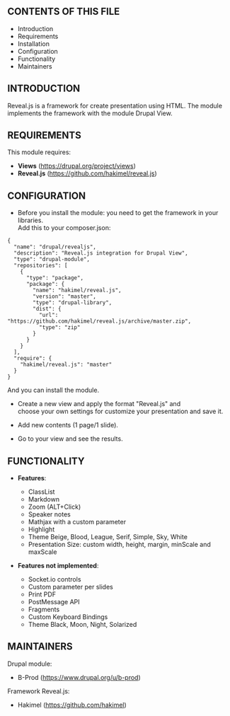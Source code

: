 CONTENTS OF THIS FILE
---------------------

* Introduction
* Requirements
* Installation
* Configuration
* Functionality
* Maintainers

INTRODUCTION
------------

Reveal.js is a framework for create presentation using HTML. 
The module implements the framework with the module Drupal View.

REQUIREMENTS
------------

This module requires:

  * **Views** (https://drupal.org/project/views)
  * **Reveal.js** (https://github.com/hakimel/reveal.js)

CONFIGURATION
-------------
 
 - Before you install the module: you need to get the framework in your libraries.  
 Add this to your composer.json:
 ```
 {
   "name": "drupal/revealjs",
   "description": "Reveal.js integration for Drupal View",
   "type": "drupal-module",
   "repositories": [
     {
       "type": "package",
       "package": {
         "name": "hakimel/reveal.js",
         "version": "master",
         "type": "drupal-library",
         "dist": {
           "url": "https://github.com/hakimel/reveal.js/archive/master.zip",
           "type": "zip"
         }
       }
     }
   ],
   "require": {
     "hakimel/reveal.js": "master"
   }
 }
 ``` 
 And you can install the module.
 
 - Create a new view and apply the format "Reveal.js" and   
 choose your own settings for customize your presentation and save it.  
 
 - Add new contents (1 page/1 slide).
 
 - Go to your view and see the results.
 
FUNCTIONALITY
-------------

* **Features**:
  * ClassList
  * Markdown
  * Zoom (ALT+Click)
  * Speaker notes
  * Mathjax with a custom parameter
  * Highlight
  * Theme Beige, Blood, League, Serif, Simple, Sky, White
  * Presentation Size: custom width, height, margin, minScale and maxScale
  
* **Features not implemented**:
  * Socket.io controls
  * Custom parameter per slides
  * Print PDF
  * PostMessage API
  * Fragments
  * Custom Keyboard Bindings
  * Theme Black, Moon, Night, Solarized
  
MAINTAINERS
-----------

Drupal module:
  * B-Prod (https://www.drupal.org/u/b-prod)
  
Framework Reveal.js:
  * Hakimel (https://github.com/hakimel)




